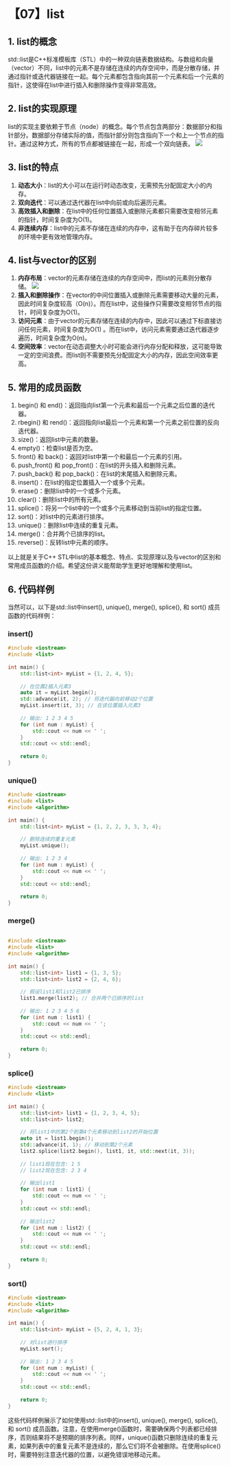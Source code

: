 # 【07】list
## 1. list的概念

std::list是C++标准模板库（STL）中的一种双向链表数据结构。与数组和向量（vector）不同，list中的元素不是存储在连续的内存空间中，而是分散存储，并通过指针或迭代器链接在一起。每个元素都包含指向其前一个元素和后一个元素的指针，这使得在list中进行插入和删除操作变得非常高效。

## 2. list的实现原理

list的实现主要依赖于节点（node）的概念。每个节点包含两部分：数据部分和指针部分。数据部分存储实际的值，而指针部分则包含指向下一个和上一个节点的指针。通过这种方式，所有的节点都被链接在一起，形成一个双向链表。
![](assets/list.jpg)
## 3. list的特点

1. **动态大小**：list的大小可以在运行时动态改变，无需预先分配固定大小的内存。
2. **双向迭代**：可以通过迭代器在list中向前或向后遍历元素。
3. **高效插入和删除**：在list中的任何位置插入或删除元素都只需要改变相邻元素的指针，时间复杂度为O(1)。
4. **非连续内存**：list中的元素不存储在连续的内存中，这有助于在内存碎片较多的环境中更有效地管理内存。

## 4. list与vector的区别

1. **内存布局**：vector的元素存储在连续的内存空间中，而list的元素则分散存储。
![](assets/内存布局.jpg)
2. **插入和删除操作**：在vector的中间位置插入或删除元素需要移动大量的元素，因此时间复杂度较高（O(n)）。而在list中，这些操作只需要改变相邻节点的指针，时间复杂度为O(1)。
3. **访问元素**：由于vector的元素存储在连续的内存中，因此可以通过下标直接访问任何元素，时间复杂度为O(1) 。而在list中，访问元素需要通过迭代器逐步遍历，时间复杂度为O(n)。
4. **空间效率**：vector在动态调整大小时可能会进行内存分配和释放，这可能导致一定的空间浪费。而list则不需要预先分配固定大小的内存，因此空间效率更高。

## 5. 常用的成员函数

1. begin() 和 end()：返回指向list第一个元素和最后一个元素之后位置的迭代器。
2. rbegin() 和 rend()：返回指向list最后一个元素和第一个元素之前位置的反向迭代器。
3. size()：返回list中元素的数量。
4. empty()：检查list是否为空。
5. front() 和 back()：返回对list中第一个和最后一个元素的引用。
6. push_front() 和 pop_front()：在list的开头插入和删除元素。
7. push_back() 和 pop_back()：在list的末尾插入和删除元素。
8. insert()：在list的指定位置插入一个或多个元素。
9. erase()：删除list中的一个或多个元素。
10. clear()：删除list中的所有元素。
11. splice()：将另一个list中的一个或多个元素移动到当前list的指定位置。
12. sort()：对list中的元素进行排序。
13. unique()：删除list中连续的重复元素。
14. merge()：合并两个已排序的list。
15. reverse()：反转list中元素的顺序。

以上就是关于C++ STL中list的基本概念、特点、实现原理以及与vector的区别和常用成员函数的介绍。希望这份讲义能帮助学生更好地理解和使用list。

## 6. 代码样例

当然可以，以下是std::list中insert(), unique(), merge(), splice(), 和 sort() 成员函数的代码样例：

### insert()

```C++
#include <iostream>  
#include <list>  
  
int main() {  
    std::list<int> myList = {1, 2, 4, 5};  
  
    // 在位置2插入元素3  
    auto it = myList.begin();  
    std::advance(it, 2); // 将迭代器向前移动2个位置  
    myList.insert(it, 3); // 在该位置插入元素3  
  
    // 输出: 1 2 3 4 5  
    for (int num : myList) {  
        std::cout << num << ' ';  
    }  
    std::cout << std::endl;  
  
    return 0;  
}
```

### unique()

```C++
#include <iostream>  
#include <list>  
#include <algorithm>  
  
int main() {  
    std::list<int> myList = {1, 2, 2, 3, 3, 3, 4};  
  
    // 删除连续的重复元素  
    myList.unique();  
  
    // 输出: 1 2 3 4  
    for (int num : myList) {  
        std::cout << num << ' ';  
    }  
    std::cout << std::endl;  
  
    return 0;  
}
```

### merge()

```C++

#include <iostream>  
#include <list>  
#include <algorithm>  
  
int main() {  
    std::list<int> list1 = {1, 3, 5};  
    std::list<int> list2 = {2, 4, 6};  
  
    // 假设list1和list2已排序  
    list1.merge(list2); // 合并两个已排序的list  
  
    // 输出: 1 2 3 4 5 6  
    for (int num : list1) {  
        std::cout << num << ' ';  
    }  
    std::cout << std::endl;  
  
    return 0;  
}
```

### splice()

```C++
#include <iostream>  
#include <list>  
  
int main() {  
    std::list<int> list1 = {1, 2, 3, 4, 5};  
    std::list<int> list2;  
  
    // 将list1中的第2个到第4个元素移动到list2的开始位置  
    auto it = list1.begin();  
    std::advance(it, 1); // 移动到第2个元素  
    list2.splice(list2.begin(), list1, it, std::next(it, 3));  
  
    // list1现在包含: 1 5  
    // list2现在包含: 2 3 4  
  
    // 输出list1  
    for (int num : list1) {  
        std::cout << num << ' ';  
    }  
    std::cout << std::endl;  
  
    // 输出list2  
    for (int num : list2) {  
        std::cout << num << ' ';  
    }  
    std::cout << std::endl;  
  
    return 0;  
}
```

### sort()

```C++
#include <iostream>  
#include <list>  
#include <algorithm>  
  
int main() {  
    std::list<int> myList = {5, 2, 4, 1, 3};  
  
    // 对list进行排序  
    myList.sort();  
  
    // 输出: 1 2 3 4 5  
    for (int num : myList) {  
        std::cout << num << ' ';  
    }  
    std::cout << std::endl;  
  
    return 0;  
}
```

这些代码样例展示了如何使用std::list中的insert(), unique(), merge(), splice(), 和 sort() 成员函数。注意，在使用merge()函数时，需要确保两个列表都已经排序，否则结果将不是预期的排序列表。同样，unique()函数只删除连续的重复元素，如果列表中的重复元素不是连续的，那么它们将不会被删除。在使用splice()时，需要特别注意迭代器的位置，以避免错误地移动元素。